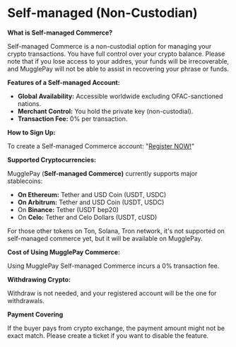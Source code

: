 # Self-managed (Non-Custodian)

**What is Self-managed Commerce?**

Self-managed Commerce is a non-custodial option for managing your crypto transactions. You have full control over your crypto balance. Please note that if you lose access to your addres, your funds will be irrecoverable, and MugglePay will not be able to assist in recovering your phrase or funds.



**Features of a Self-managed Account:**

* **Global Availability:** Accessible worldwide excluding OFAC-sanctioned nations.
* **Merchant Control:** You hold the private key (non-custodial).
* **Transaction Fee:** 0% per transaction.



**How to Sign Up:**

To create a Self-managed Commerce account: "[Register NOW!](https://merchants.mugglepay.com/)"&#x20;





**Supported Cryptocurrencies:**

MugglePay (**Self-managed Commerce)** currently supports major stablecoins:

* **On Ethereum:** Tether and USD Coin (USDT, USDC)
* **On Arbitrum:** Tether and USD Coin (USDT, USDC)
* On **Binance:** Tether (USDT bep20)
* On **Celo:** Tether and Celo Dollars (USDT, cUSD)

For those other tokens on Ton, Solana, Tron network, it's not supported on self-managed commerce yet, but it will be available on MugglePay.



**Cost of Using MugglePay Commerce:**

Using MugglePay Self-managed Commerce incurs a 0% transaction fee.&#x20;



**Withdrawing Crypto:**

Withdraw is not needed, and your registered account will be the one for withdrawals.



**Payment Covering**

If the buyer pays from crypto exchange, the payment amount might not be exact match. Please create a ticket if you want to disable the feature.

